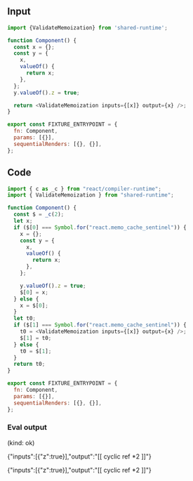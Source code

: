 
## Input

```javascript
import {ValidateMemoization} from 'shared-runtime';

function Component() {
  const x = {};
  const y = {
    x,
    valueOf() {
      return x;
    },
  };
  y.valueOf().z = true;

  return <ValidateMemoization inputs={[x]} output={x} />;
}

export const FIXTURE_ENTRYPOINT = {
  fn: Component,
  params: [{}],
  sequentialRenders: [{}, {}],
};

```

## Code

```javascript
import { c as _c } from "react/compiler-runtime";
import { ValidateMemoization } from "shared-runtime";

function Component() {
  const $ = _c(2);
  let x;
  if ($[0] === Symbol.for("react.memo_cache_sentinel")) {
    x = {};
    const y = {
      x,
      valueOf() {
        return x;
      },
    };

    y.valueOf().z = true;
    $[0] = x;
  } else {
    x = $[0];
  }
  let t0;
  if ($[1] === Symbol.for("react.memo_cache_sentinel")) {
    t0 = <ValidateMemoization inputs={[x]} output={x} />;
    $[1] = t0;
  } else {
    t0 = $[1];
  }
  return t0;
}

export const FIXTURE_ENTRYPOINT = {
  fn: Component,
  params: [{}],
  sequentialRenders: [{}, {}],
};

```
      
### Eval output
(kind: ok) <div>{"inputs":[{"z":true}],"output":"[[ cyclic ref *2 ]]"}</div>
<div>{"inputs":[{"z":true}],"output":"[[ cyclic ref *2 ]]"}</div>